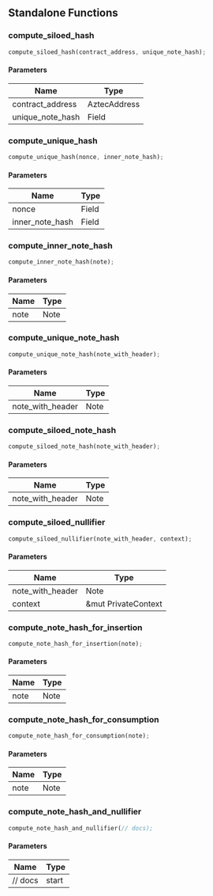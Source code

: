 ## Standalone Functions

### compute_siloed_hash

```rust
compute_siloed_hash(contract_address, unique_note_hash);
```

#### Parameters
| Name | Type |
| --- | --- |
| contract_address | AztecAddress |
| unique_note_hash | Field |

### compute_unique_hash

```rust
compute_unique_hash(nonce, inner_note_hash);
```

#### Parameters
| Name | Type |
| --- | --- |
| nonce | Field |
| inner_note_hash | Field |

### compute_inner_note_hash

```rust
compute_inner_note_hash(note);
```

#### Parameters
| Name | Type |
| --- | --- |
| note | Note |

### compute_unique_note_hash

```rust
compute_unique_note_hash(note_with_header);
```

#### Parameters
| Name | Type |
| --- | --- |
| note_with_header | Note |

### compute_siloed_note_hash

```rust
compute_siloed_note_hash(note_with_header);
```

#### Parameters
| Name | Type |
| --- | --- |
| note_with_header | Note |

### compute_siloed_nullifier

```rust
compute_siloed_nullifier(note_with_header, context);
```

#### Parameters
| Name | Type |
| --- | --- |
| note_with_header | Note |
| context | &mut PrivateContext |

### compute_note_hash_for_insertion

```rust
compute_note_hash_for_insertion(note);
```

#### Parameters
| Name | Type |
| --- | --- |
| note | Note |

### compute_note_hash_for_consumption

```rust
compute_note_hash_for_consumption(note);
```

#### Parameters
| Name | Type |
| --- | --- |
| note | Note |

### compute_note_hash_and_nullifier

```rust
compute_note_hash_and_nullifier(// docs);
```

#### Parameters
| Name | Type |
| --- | --- |
| // docs | start |

